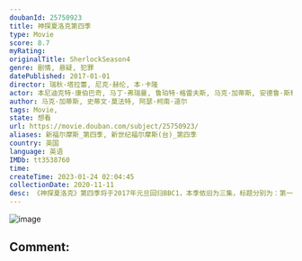 ```yaml
---
doubanId: 25750923
title: 神探夏洛克第四季
type: Movie
score: 8.7
myRating: 
originalTitle: SherlockSeason4
genre: 剧情, 悬疑, 犯罪
datePublished: 2017-01-01
director: 瑞秋·塔拉蕾, 尼克·赫伦, 本·卡隆
actor: 本尼迪克特·康伯巴奇, 马丁·弗瑞曼, 鲁珀特·格雷夫斯, 马克·加蒂斯, 安德鲁·斯科特, 阿曼达·阿宾顿, 尤娜·斯塔布斯, 露易丝·布瑞丽, 托比·琼斯, 琳赛·邓肯, 珊·布鲁克, 玛西娅·沃伦, 西蒙·坤茨, 拉斯·米克尔森, 埃莉诺·松浦, 萨沙·达万, 保罗·彻克, 查尔斯·爱德华兹, 阿曼达·鲁特, 罗伯·卡伦德, 理查德·西姆斯, 安德鲁·伯恩, 坦娅·穆迪, undefined, 艾丽托马斯, undefined, undefined, 加布里埃尔·格莱斯特, 婉妲·泛森, 乔纳森·阿里斯, 斯蒂芬妮·海姆, 拉尔夫·伊内森, 霍纳·妮芙茜, 汤姆·布鲁克, 阿特·马里克, 印迪卡·沃森, 乔治娜·赖兰斯, 张原铭, 克莱尔·福斯特
author: 马克·加蒂斯, 史蒂文·莫法特, 阿瑟·柯南·道尔
tags: Movie, 
state: 想看
url: https://movie.douban.com/subject/25750923/
aliases: 新福尔摩斯_第四季, 新世纪福尔摩斯(台)_第四季
country: 英国
language: 英语
IMDb: tt3538760
time: 
createTime: 2023-01-24 02:04:45
collectionDate: 2020-11-11
desc: 《神探夏洛克》第四季将于2017年元旦回归BBC1，本季依旧为三集，标题分别为：第一集：六座撒切尔像（TheSixThatchers）：编剧为MarkGatiss，导演为RachelTala...
---
```


![image](p2412027382.jpg)

Comment: 
---

